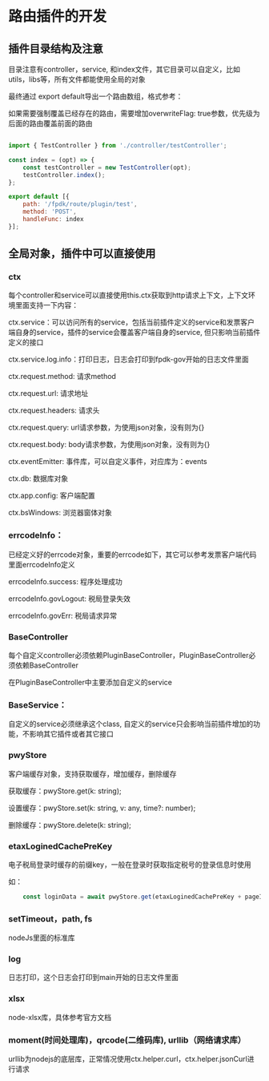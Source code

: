 

# 路由插件的开发

## 插件目录结构及注意

目录注意有controller，service, 和index文件，其它目录可以自定义，比如utils，libs等，所有文件都能使用全局的对象

最终通过 export default导出一个路由数组，格式参考：

如果需要强制覆盖已经存在的路由，需要增加overwriteFlag: true参数，优先级为后面的路由覆盖前面的路由

```js

import { TestController } from './controller/testController';

const index = (opt) => {
    const testController = new TestController(opt);
    testController.index();
};

export default [{
    path: '/fpdk/route/plugin/test',
    method: 'POST',
    handleFunc: index
}];

```

## 全局对象，插件中可以直接使用

### ctx

每个controller和service可以直接使用this.ctx获取到http请求上下文，上下文环境里面支持一下内容：

ctx.service：可以访问所有的service，包括当前插件定义的service和发票客户端自身的service，插件的service会覆盖客户端自身的service, 但只影响当前插件定义的接口

ctx.service.log.info：打印日志，日志会打印到fpdk-gov开始的日志文件里面

ctx.request.method: 请求method

ctx.request.url: 请求地址

ctx.request.headers: 请求头

ctx.request.query: url请求参数，为使用json对象，没有则为{}

ctx.request.body: body请求参数，为使用json对象，没有则为{}

ctx.eventEmitter: 事件库，可以自定义事件，对应库为：events

ctx.db: 数据库对象

ctx.app.config: 客户端配置

ctx.bsWindows: 浏览器窗体对象

### errcodeInfo：

已经定义好的errcode对象，重要的errcode如下，其它可以参考发票客户端代码里面errcodeInfo定义

errcodeInfo.success: 程序处理成功

errcodeInfo.govLogout: 税局登录失效

errcodeInfo.govErr: 税局请求异常

### BaseController

每个自定义controller必须依赖PluginBaseController，PluginBaseController必须依赖BaseController

在PluginBaseController中主要添加自定义的service

### BaseService：

自定义的service必须继承这个class, 自定义的service只会影响当前插件增加的功能，不影响其它插件或者其它接口


### pwyStore

客户端缓存对象，支持获取缓存，增加缓存，删除缓存

获取缓存：pwyStore.get(k: string);

设置缓存：pwyStore.set(k: string, v: any, time?: number);

删除缓存：pwyStore.delete(k: string);

### etaxLoginedCachePreKey

电子税局登录时缓存的前缀key，一般在登录时获取指定税号的登录信息时使用

如：

```js
    const loginData = await pwyStore.get(etaxLoginedCachePreKey + pageId);
```

### setTimeout，path, fs

nodeJs里面的标准库

### log

日志打印，这个日志会打印到main开始的日志文件里面

### xlsx
node-xlsx库，具体参考官方文档

### moment(时间处理库)，qrcode(二维码库), urllib（网络请求库）

urllib为nodejs的底层库，正常情况使用ctx.helper.curl，ctx.helper.jsonCurl进行请求

